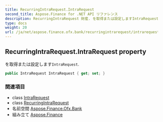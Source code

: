 ```yaml
---
title: RecurringIntraRequest.IntraRequest
second_title: Aspose.Finance for .NET API リファレンス
description: RecurringIntraRequest 財産. を取得または設定しますIntraRequest.
type: docs
weight: 20
url: /ja/net/aspose.finance.ofx.bank/recurringintrarequest/intrarequest/
---
```

## RecurringIntraRequest.IntraRequest property

を取得または設定します`IntraRequest`.

```csharp
public IntraRequest IntraRequest { get; set; }
```

### 関連項目

* class [IntraRequest](../../intrarequest/)
* class [RecurringIntraRequest](../)
* 名前空間 [Aspose.Finance.Ofx.Bank](../../recurringintrarequest/)
* 組み立て [Aspose.Finance](../../../)


